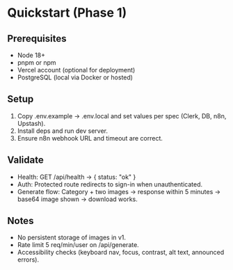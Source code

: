 # Quickstart (Phase 1)

## Prerequisites
- Node 18+
- pnpm or npm
- Vercel account (optional for deployment)
- PostgreSQL (local via Docker or hosted)

## Setup
1. Copy .env.example → .env.local and set values per spec (Clerk, DB, n8n, Upstash).
2. Install deps and run dev server.
3. Ensure n8n webhook URL and timeout are correct.

## Validate
- Health: GET /api/health → { status: "ok" }
- Auth: Protected route redirects to sign-in when unauthenticated.
- Generate flow: Category + two images → response within 5 minutes → base64 image shown → download works.

## Notes
- No persistent storage of images in v1.
- Rate limit 5 req/min/user on /api/generate.
- Accessibility checks (keyboard nav, focus, contrast, alt text, announced errors).
